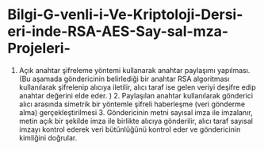 # Bilgi-G-venli-i-Ve-Kriptoloji-Dersi-eri-inde-RSA-AES-Say-sal-mza-Projeleri-
1. Açık anahtar şifreleme yöntemi kullanarak anahtar paylaşımı yapılması. (Bu aşamada göndericinin belirlediği bir anahtar RSA algoritması kullanılarak şifrelenip alıcıya iletilir, alıcı  taraf ise gelen veriyi deşifre edip anahtar değerini elde eder. ) 2. Paylaşılan anahtar kullanılarak gönderici alıcı arasında simetrik bir yöntemle şifreli haberleşme  (veri gönderme alma) gerçekleştirilmesi 3. Göndericinin metni sayısal imza ile imzalanır, metin açık bir şekilde imza ile birlikte alıcıya gönderilir,  alıcı taraf sayısal imzayı kontrol ederek veri bütünlüğünü kontrol eder ve göndericinin kimliğini doğrular.
